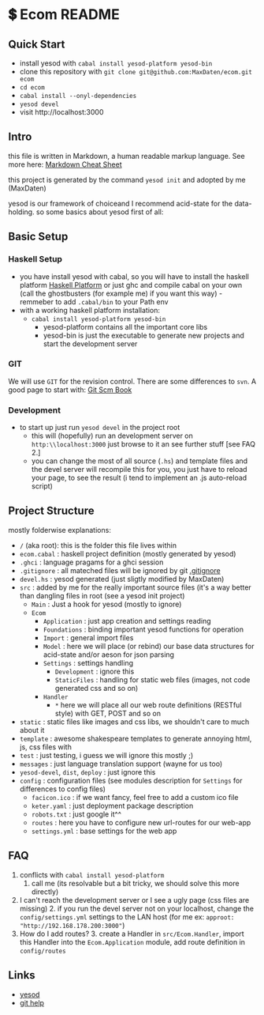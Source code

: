 # :heavy_dollar_sign: Ecom README

## Quick Start

+ install yesod with `cabal install yesod-platform yesod-bin`
+ clone this repository with `git clone git@github.com:MaxDaten/ecom.git ecom`
+ `cd ecom`
+ `cabal install --onyl-dependencies`
+ `yesod devel`
+ visit http://localhost:3000

## Intro

this file is written in Markdown, a human readable markup language. See more here: [Markdown Cheat Sheet](http://nestacms.com/docs/creating-content/markdown-cheat-sheet)

this project is generated by the command `yesod init` and adopted by me (MaxDaten)

yesod is our framework of choiceand I recommend acid-state for the data-holding. so some basics about yesod first of all:


## Basic Setup

### Haskell Setup

+ you have install yesod with cabal, so you will have to install the haskell platform [Haskell Platform](http://www.haskell.org/platform/) or just ghc and compile cabal on your own (call the ghostbusters (for example me) if you want this way) - remmeber to add `.cabal/bin` to your Path env
+ with a working haskell platform installation:
    + `cabal install yesod-platform yesod-bin`
        + yesod-platform contains all the important core libs
        + yesod-bin is just the executable to generate new projects and start the development server

### GIT

We will use `GIT` for the revision control. There are some differences to `svn`. A good page to start with: [Git Scm Book](http://git-scm.com/book)


### Development

+ to start up just run `yesod devel` in the project root
    + this will (hopefully) run an development server on `http:\\localhost:3000` just browse to it an see further stuff [see FAQ 2.]
    + you can change the most of all source (`.hs`) and template files and the devel server will recompile this for you, you just have to reload your page, to see the result (i tend to implement an .js auto-reload script)


## Project Structure

mostly folderwise explanations:

* `/` (aka root): this is the folder this file lives within
* `ecom.cabal` : haskell project definition (mostly generated by yesod)
* `.ghci` : language pragams for a ghci session
* `.gitignore` : all mateched files will be ignored by git [.gitignore](https://www.kernel.org/pub/software/scm/git/docs/gitignore.html)
* `devel.hs` : yesod generated (just sligtly modified by MaxDaten)
* `src` : added by me for the really important source files (it's a way better than dangling files in root (see a yesod init project)
    * `Main` : Just a hook for yesod (mostly to ignore)
    * `Ecom`
        * `Application` : just app creation and settings reading
        * `Foundations` : binding important yesod functions for operation
        * `Import` : general import files
        * `Model` : here we will place (or rebind) our base data structures for acid-state and/or aeson for json parsing
        * `Settings` : settings handling
            * `Development` : ignore this
            * `StaticFiles` : handling for static web files (images, not code generated css and so on)
        * `Handler`
            * `*` here we will place all our web route definitions (RESTful style) with GET, POST and so on
* `static` : static files like images and css libs, we shouldn't care to much about it
* `template` : awesome shakespeare templates to generate annoying html, js, css files with
* `test` : just testing, i guess we will ignore this mostly ;)
* `messages` : just language translation support (wayne for us too)
* `yesod-devel`, `dist`, `deploy` : just ignore this
* `config` : configuration files (see modules description for `Settings` for differences to config files)
    * `facicon.ico` : if we want fancy, feel free to add a custom ico file
    * `keter.yaml` : just deployment package description
    * `robots.txt` : just google it^^
    * `routes` : here you have to configure new url-routes for our web-app
    * `settings.yml` : base settings for the web app



## FAQ

1. conflicts with `cabal install yesod-platform`
    1. call me (its resolvable but a bit tricky, we should solve this more directly)
2. I can't reach the development server or I see a ugly page (css files are missing)
    2. if you run the devel server not on your localhost, change the `config/settings.yml` settings to the LAN host (for me ex: `approot: "http://192.168.178.200:3000"`)
3. How do I add routes?
    3. create a Handler in `src/Ecom.Handler`, import this Handler into the `Ecom.Application` module, add route definition in `config/routes`

## Links

+ [yesod](http://www.yesodweb.com/)
+ [git help](http://git-scm.com/)
